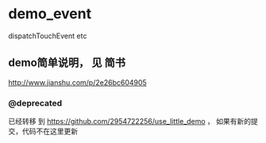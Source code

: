 # demo_event
dispatchTouchEvent etc

## demo简单说明， 见 简书
http://www.jianshu.com/p/2e26bc604905


### @deprecated
已经转移 到 https://github.com/2954722256/use_little_demo ，
如果有新的提交，代码不在这里更新
